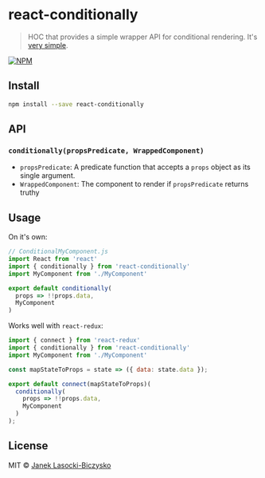 # react-conditionally

> HOC that provides a simple wrapper API for conditional rendering. It's [very simple](src/index.js).

[![NPM](https://img.shields.io/npm/v/react-conditionally.svg)](https://www.npmjs.com/package/react-conditionally)

## Install

```bash
npm install --save react-conditionally
```

## API

### `conditionally(propsPredicate, WrappedComponent)`

- `propsPredicate`: A predicate function that accepts a `props` object as its single argument.
- `WrappedComponent`: The component to render if `propsPredicate` returns truthy 

## Usage

On it's own:
```jsx
// ConditionalMyComponent.js
import React from 'react'
import { conditionally } from 'react-conditionally'
import MyComponent from './MyComponent'

export default conditionally(
  props => !!props.data,
  MyComponent
)

```

Works well with `react-redux`:
```jsx
import { connect } from 'react-redux'
import { conditionally } from 'react-conditionally'
import MyComponent from './MyComponent'

const mapStateToProps = state => ({ data: state.data });

export default connect(mapStateToProps)(
  conditionally(
    props => !!props.data,
    MyComponent
  )
);
```

## License

MIT © [Janek Lasocki-Biczysko](https://github.com/janeklb)
